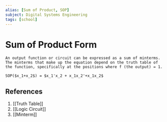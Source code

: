 ```yaml
---
alias: [Sum of Product, SOP]
subject: Digital Systems Engineering
tags: [school]
---
```

# Sum of Product Form


```ad-note
An output function or circuit can be expressed as a sum of minterms. The minterms that make up the equation depend on the truth table of the function, specifically at the positions where f (the output) = 1.
```
```ad-example
SOP($x_1+x_2$) = $x_1'x_2 + x_1x_2'+x_1x_2$
```

## References
1. [[Truth Table]]
2. [[Logic Circuit]]
3. [[Minterm]]